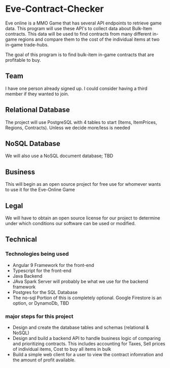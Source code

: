 # Eve-Contract-Checker
Eve online is a MMO Game that has several API endpoints to retrieve game data. This program will use these API's to collect data about Bulk-Item contracts. This data will be used to find contracts from many different in-game regions and compare them to the cost of the individual items at two in-game trade-hubs. 

The goal of this program is to find bulk-item in-game contracts that are profitable to buy.

## Team
I have one person already signed up. I could consider having a third member if they wanted to join. 

## Relational Database
The project will use PostgreSQL with 4 tables to start (Items, ItemPrices, Regions, Contracts). Unless we decide more/less is needed

## NoSQL Database
We will also use a NoSQL document database; TBD

## Business
This will begin as an open source project for free use for whomever wants to use it for the Eve-Online Game

## Legal
We will have to obtain an open source license for our project to determine under which conditions our software can be used or modified.

## Technical
### Technologies being used
* Angular 9 Framework for the front-end
* Typescript for the front-end
* Java Backend 
* JAva Spark Server will probably be what we use for the backend framework
* Postgres for the SQL Database
* The no-sql Portion of this is completely optional. Google Firestore is an option, or DynamoDb, TBD

### major steps for this project
* Design and create the database tables and schemas (relational & NoSQL)
* Design and build a backend API to handle business logic of comparing and prioritizing contracts. This includes accounting for Taxes, Sell prices of individual items, Cost to buy all items in bulk
* Build a simple web client for a user to view the contract infomration and the amount of profit available. 
